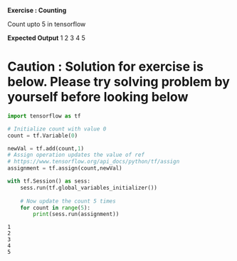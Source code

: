 
**Exercise : Counting**
    
Count upto 5 in tensorflow

**Expected Output**
1
2
3
4
5


# Caution : Solution for exercise is below. Please try solving problem by yourself before looking below


```python
import tensorflow as tf

# Initialize count with value 0
count = tf.Variable(0)

newVal = tf.add(count,1)
# Assign operation updates the value of ref
# https://www.tensorflow.org/api_docs/python/tf/assign
assignment = tf.assign(count,newVal)

with tf.Session() as sess:
    sess.run(tf.global_variables_initializer())
    
    # Now update the count 5 times
    for count in range(5):
        print(sess.run(assignment))
```

    1
    2
    3
    4
    5



```python

```

